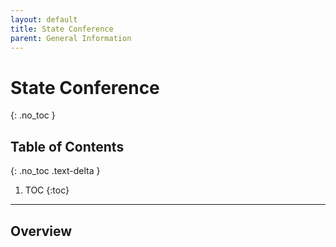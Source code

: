```yaml
---
layout: default
title: State Conference
parent: General Information
---
```


# State Conference
{: .no_toc }

## Table of Contents
{: .no_toc .text-delta }

1. TOC
{:toc}

---

## Overview
